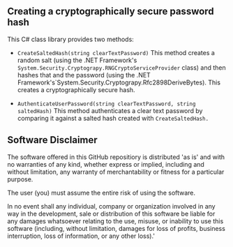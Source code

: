 ## Creating a cryptographically secure password hash 

This C# class library provides two methods: 

* `CreateSaltedHash(string clearTextPassword)` This method creates a random salt (using the .NET Framework's 
`System.Security.Cryptograpy.RNGCryptoServiceProvider` class) and then hashes that and the password (using the .NET Framework's`System.Security.Cryptograpy.Rfc2898DeriveBytes). This creates a cryptographically secure hash. 

* `AuthenticateUserPassword(string clearTextPassword, string saltedHash)` This method authenticates a clear text password by comparing it against a salted hash created with `CreateSaltedHash.`

## Software Disclaimer

The software offered in this GitHub repositiory is distributed 'as is' and with no warranties of any kind, whether express or implied, including and without limitation, any warranty of merchantability or fitness for a particular purpose.

The user (you) must assume the entire risk of using the software.

In no event shall any individual, company or organization involved in any way in the development, sale or distribution of this software be liable for any damages whatsoever relating to the use, misuse, or inability to use this software (including, without limitation, damages for loss of profits, business interruption, loss of information, or any other loss).'
